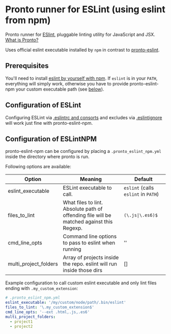 # Pronto runner for ESLint (using eslint from npm)

Pronto runner for [ESlint](http://eslint.org), pluggable linting utility for JavaScript and JSX. [What is Pronto?](https://github.com/mmozuras/pronto)

Uses official eslint executable installed by `npm` in contrast to [pronto-eslint][pronto-eslint].

[pronto-eslint]: https://github.com/mmozuras/pronto-eslint

## Prerequisites

You'll need to install [eslint by yourself with npm][eslint-install]. If `eslint` is in your `PATH`, everything will simply work, otherwise you have to provide pronto-eslint-npm your custom executable path (see [below](#configuration-of-eslintnpm)).

[eslint-install]: http://eslint.org/docs/user-guide/getting-started

## Configuration of ESLint

Configuring ESLint via [.eslintrc and consorts][eslintrc] and excludes via [.eslintignore][eslintignore] will work just fine with pronto-eslint-npm.

[eslintrc]: http://eslint.org/docs/user-guide/configuring#configuration-file-formats

[eslintignore]: http://eslint.org/docs/user-guide/configuring#ignoring-files-and-directories

## Configuration of ESLintNPM

pronto-eslint-npm can be configured by placing a `.pronto_eslint_npm.yml` inside the directory where pronto is run.

Following options are available:

| Option                | Meaning                                                                                  | Default                             |
| --------------------- | ---------------------------------------------------------------------------------------- | ----------------------------------- |
| eslint_executable     | ESLint executable to call.                                                               | `eslint` (calls `eslint` in `PATH`) |
| files_to_lint         | What files to lint. Absolute path of offending file will be matched against this Regexp. | `(\.js\|\.es6)$`                    |
| cmd_line_opts         | Command line options to pass to eslint when running                                      | ''                                  |
| multi_project_folders | Array of projects inside the repo. eslint will run inside those dirs                     | []                                  |

Example configuration to call custom eslint executable and only lint files ending with `.my_custom_extension`:

```yaml
# .pronto_eslint_npm.yml
eslint_executable: '/my/custom/node/path/.bin/eslint'
files_to_lint: '\.my_custom_extension$'
cmd_line_opts: '--ext .html,.js,.es6'
multi_project_folders: 
  - project1
  - project2
```
